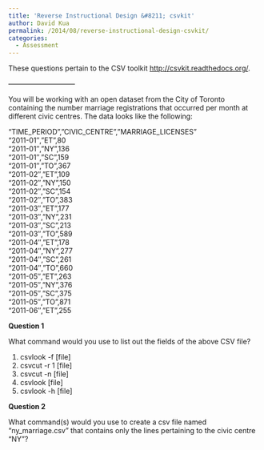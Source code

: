 ```yaml
---
title: 'Reverse Instructional Design &#8211; csvkit'
author: David Kua
permalink: /2014/08/reverse-instructional-design-csvkit/
categories:
  - Assessment
---
```

These questions pertain to the CSV toolkit http://csvkit.readthedocs.org/.

&#8212;&#8212;&#8212;&#8212;&#8212;&#8212;&#8212;&#8212;&#8212;&#8211;

You will be working with an open dataset from the City of Toronto containing the number marriage registrations that occurred per month at different civic centres. The data looks like the following:

&#8220;TIME\_PERIOD&#8221;,&#8221;CIVIC\_CENTRE&#8221;,&#8221;MARRIAGE_LICENSES&#8221;  
&#8220;2011-01&#8243;,&#8221;ET&#8221;,80  
&#8220;2011-01&#8243;,&#8221;NY&#8221;,136  
&#8220;2011-01&#8243;,&#8221;SC&#8221;,159  
&#8220;2011-01&#8243;,&#8221;TO&#8221;,367  
&#8220;2011-02&#8243;,&#8221;ET&#8221;,109  
&#8220;2011-02&#8243;,&#8221;NY&#8221;,150  
&#8220;2011-02&#8243;,&#8221;SC&#8221;,154  
&#8220;2011-02&#8243;,&#8221;TO&#8221;,383  
&#8220;2011-03&#8243;,&#8221;ET&#8221;,177  
&#8220;2011-03&#8243;,&#8221;NY&#8221;,231  
&#8220;2011-03&#8243;,&#8221;SC&#8221;,213  
&#8220;2011-03&#8243;,&#8221;TO&#8221;,589  
&#8220;2011-04&#8243;,&#8221;ET&#8221;,178  
&#8220;2011-04&#8243;,&#8221;NY&#8221;,277  
&#8220;2011-04&#8243;,&#8221;SC&#8221;,261  
&#8220;2011-04&#8243;,&#8221;TO&#8221;,660  
&#8220;2011-05&#8243;,&#8221;ET&#8221;,263  
&#8220;2011-05&#8243;,&#8221;NY&#8221;,376  
&#8220;2011-05&#8243;,&#8221;SC&#8221;,375  
&#8220;2011-05&#8243;,&#8221;TO&#8221;,871  
&#8220;2011-06&#8243;,&#8221;ET&#8221;,255

**Question 1**

What command would you use to list out the fields of the above CSV file?

1.  csvlook -f [file]
2.  csvcut -r 1 [file]
3.  csvcut -n [file]
4.  csvlook [file]
5.  csvlook -h [file]

**Question 2**

What command(s) would you use to create a csv file named &#8220;ny_marriage.csv&#8221; that contains only the lines pertaining to the civic centre &#8220;NY&#8221;?

